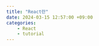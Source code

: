 ```yaml
---
title: "React란"
date: 2024-03-15 12:57:00 +09:00
categories: 
    - React
    - tutorial
---
```





 








